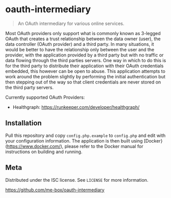 # oauth-intermediary
> An OAuth intermediary for various online services.

Most OAuth providers only support what is commonly known as 3-legged OAuth that
creates a trust relationship between the data owner (user), the data controller
(OAuth provider) and a third party. In many situations, it would be better to
have the relationship only between the user and the provider, with the
application provided by a third party but with no traffic or data flowing
through the third parties servers. One way in which to do this is for the third
party to distribute their application with their OAuth credentials embedded,
this however can be open to abuse. This application attempts to work around the
problem slightly by performing the initial authentication but then stepping out
of the way so that client credentials are never stored on the third party
servers.

Currently supported OAuth Providers:
- Healthgraph: <https://runkeeper.com/developer/healthgraph/>

## Installation
Pull this repository and copy `config.php.example` to `config.php` and edit with
your configuration information. The application is then built using
[Docker}(https://www.docker.com/), please refer to the Docker manual for
instructions on building and running.

## Meta
Distributed under the ISC license. See ``LICENSE`` for more information.

<https://github.com/me-box/oauth-intermediary>